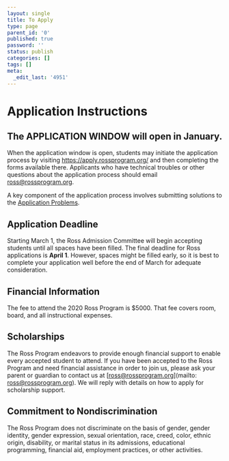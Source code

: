 ```yaml
---
layout: single
title: To Apply
type: page
parent_id: '0'
published: true
password: ''
status: publish
categories: []
tags: []
meta:
  _edit_last: '4951'
---
```


# Application Instructions

## The APPLICATION WINDOW will open in January.

When the application window is open, students may initiate the application process by visiting <a
href="https://apply.rossprogram.org/">https://apply.rossprogram.org/</a>
and then completing the forms available there.  Applicants who have 
technical troubles or other questions about the application
process should email 
<a href="mailto:ross@rossprogram.org">ross@rossprogram.org</a>.

A key component of the application process involves submitting
solutions to the <a href="/students/application-problems.pdf">Application
Problems</a>.

## Application Deadline

Starting March 1, the Ross Admission Committee will begin accepting
students until all spaces have been filled.    The final deadline for
Ross applications is <b>April 1</b>. However, spaces might be filled
early, so it is best to complete your application well before the end
of March for adequate consideration.
  


## Financial Information

The fee to attend the 2020 Ross Program  is $5000. That fee covers 
room, board, and all instructional expenses. 

## Scholarships

The Ross Program endeavors to provide enough financial support to
enable every accepted student to attend. If you have been accepted to
the Ross Program and need financial assistance in order to join us,
please ask your parent or guardian to contact us at
[ross@rossprogram.org](mailto: ross@rossprogram.org). We will reply
with details on how to apply for scholarship support.

## Commitment to Nondiscrimination

The Ross Program does not discriminate on the basis of gender, gender
identity, gender expression, sexual orientation, race, creed, color,
ethnic origin, disability, or marital status in its admissions,
educational programming, financial aid, employment practices, or other
activities.

<br/>
<br/>
<br/>
<br/>
<br/>
